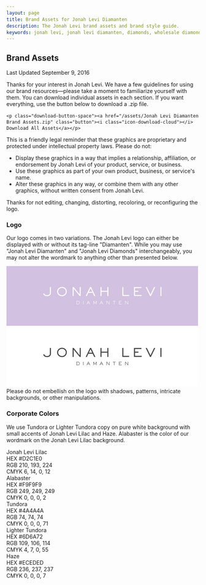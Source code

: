 ```yaml
---
layout: page
title: Brand Assets for Jonah Levi Diamanten
description: The Jonah Levi brand assets and brand style guide.
keywords: jonah levi, jonah levi diamanten, diamonds, wholesale diamonds, buy gia certified diamonds online
---
```


<section>
	<div class="story legal cf">
	<h1>Brand Assets</h1>
	<p class="date">Last Updated September 9, 2016</p>

<div class="one-half first">
	<p>Thanks for your interest in Jonah Levi. We have a few guidelines for using our brand resources&mdash;please take a moment to familiarize yourself with them. You can download individual assets in each section. If you want everything, use the button below to download a .zip file.</p>

	<p class="download-button-space"><a href="/assets/Jonah Levi Diamanten Brand Assets.zip" class="button"><i class="icon-download-cloud"></i> Download All Assets</a></p>

</div>
<div class="one-half">

<p>This is a friendly legal reminder that these graphics are proprietary and protected under intellectual property laws. Please do not:</p>

<ul>
	<li class="donts">
		<div class="icon-cancel-circled"></div>
		Display these graphics in a way that implies a relationship, affiliation, or endorsement by Jonah Levi of your product, service, or business.
	</li>
		<li class="donts">
		<div class="icon-cancel-circled"></div>
		Use these graphics as part of your own product, business, or service's name.
	</li>
		<li class="donts">
		<div class="icon-cancel-circled"></div>
		Alter these graphics in any way, or combine them with any other graphics, without written consent from Jonah Levi.
	</li>
</ul>

</div>
<div class="cf"></div>
<div class="notice">Thanks for not editing, changing, distorting, recoloring, or reconfiguring the logo. <i class="icon-emo-happy"></i></div>
<h3>Logo</h3>

<p>Our logo comes in two variations. The Jonah Levi logo can either be displayed with or without its tag-line "Diamanten". While you may use "Jonah Levi Diamanten" and "Jonah Levi Diamonds" interchangeably, you may not alter the wordmark to anything other than presented below.</p>

<div class="one-half first">
	<img src="/assets/images/logo-dark.jpg">
</div>
<div class="one-half">
	<img class="logo-border" src="/assets/images/logo-light.jpg">
</div>
<div class="cf"></div>

<div class="notice">Please do not embellish on the logo with shadows, patterns, intricate backgrounds, or other manipulations.</div>
<div class="cf"></div>

<h3>Corporate Colors</h3>

<p>We use Tundora or Lighter Tundora copy on pure white background with small accents of Jonah Levi Lilac and Haze. Alabaster is the color of our wordmark on the Jonah Levi Lilac background. </p>

<div class="one-fifth first">
	<div class="swatch-jllilac">
		Jonah Levi Lilac
		<div class="swatch-footer">
			HEX #D2C1E0<br>
			RGB 210, 193, 224<br>
			CMYK 6, 14, 0, 12
		</div>
	</div>
</div>
<div class="one-fifth">
	<div class="swatch-alabaster">
		Alabaster
		<div class="swatch-footer">
			HEX #F9F9F9<br>
			RGB 249, 249, 249<br>
			CMYK 0, 0, 0, 2
		</div>
	</div>
</div>
<div class="one-fifth">
	<div class="swatch-tundora">
		Tundora
		<div class="swatch-footer">
			HEX #4A4A4A<br>
			RGB 74, 74, 74<br>
			CMYK 0, 0, 0, 71
		</div>
	</div>
</div>
<div class="one-fifth">
	<div class="swatch-lighter-tundora">
		Lighter Tundora
		<div class="swatch-footer">
			HEX #6D6A72<br>
			RGB 109, 106, 114<br>
			CMYK 4, 7, 0, 55
		</div>
	</div>
</div>
<div class="one-fifth">
		<div class="swatch-haze">
		Haze
		<div class="swatch-footer">
			HEX #ECEDED<br>
			RGB 236, 237, 237<br>
			CMYK 0, 0, 0, 7
		</div>
	</div>
</div>
<div class="cf"></div>
</div>

</section>
<div class="footer-border"></div>


